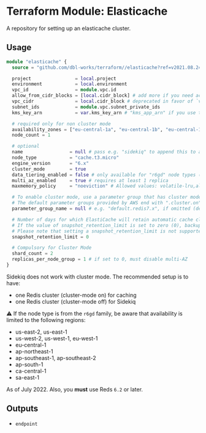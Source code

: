 # Terraform Module: Elasticache

A repository for setting up an elasticache cluster.

## Usage

```terraform
module "elasticache" {
  source = "github.com/dbl-works/terraform//elasticache?ref=v2021.08.24"

  project                = local.project
  environment            = local.environment
  vpc_id                 = module.vpc.id
  allow_from_cidr_blocks = [local.cidr_block] # add more if you need access e.g. through a peering from another VPC
  vpc_cidr               = local.cidr_block # deprecated in favor of `vpc_cidr_blocks`
  subnet_ids             = module.vpc.subnet_private_ids
  kms_key_arn            = var.kms_key_arn # "kms_app_arn" if you use the "stack" module, i.e. the key used for the application

  # required only for non cluster mode
  availability_zones = ["eu-central-1a", "eu-central-1b", "eu-central-1c"]
  node_count = 1

  # optional
  name                 = null # pass e.g. "sidekiq" to append this to all names when you launch a 2nd Redis cluster for Sidekiq (see below)
  node_type            = "cache.t3.micro"
  engine_version       = "6.x"
  cluster_mode         = true
  data_tiering_enabled = false # only available for "r6gd" node types (see warning below)
  multi_az_enabled     = true # requires at least 1 replica
  maxmemory_policy     = "noeviction" # Allowed values: volatile-lru,allkeys-lru,volatile-lfu,allkeys-lfu,volatile-random,allkeys-random,volatile-ttl,noeviction

  # To enable cluster mode, use a parameter group that has cluster mode enabled.
  # The default parameter groups provided by AWS end with ".cluster.on", for example default.redis6.x.cluster.on.
  parameter_group_name = null # e.g. "default.redis7.x", if omitted (default), a custom parameter group will be created by this module. Must be omitted for `maxmemory_policy` to be effective.

  # Number of days for which ElastiCache will retain automatic cache cluster snapshots before deleting them.
  # If the value of snapshot_retention_limit is set to zero (0), backups are turned off.
  # Please note that setting a snapshot_retention_limit is not supported on cache.t1.micro cache nodes
  snapshot_retention_limit = 0

  # Compulsory for Cluster Mode
  shard_count = 2
  replicas_per_node_group = 1 # if set to 0, must disable multi-AZ
}
```

Sidekiq does not work with cluster mode. The recommended setup is to have:

* one Redis cluster (cluster-mode on) for caching
* one Redis cluster (cluster-mode off) for Sidekiq

:warning: If the node type is from the `r6gd` family, be aware that availability is limited to the following regions:

* us-east-2, us-east-1
* us-west-2, us-west-1, eu-west-1
* eu-central-1
* ap-northeast-1
* ap-southeast-1, ap-southeast-2
* ap-south-1
* ca-central-1
* sa-east-1

As of July 2022. Also, you **must** use Reds `6.2` or later.

## Outputs

* `endpoint`
